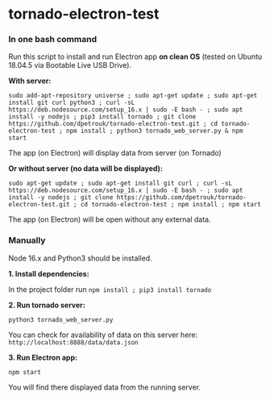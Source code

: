 # tornado-electron-test

### In one bash command

Run this script to install and run Electron app **on clean OS** (tested on Ubuntu 18.04.5 via Bootable Live USB Drive).

**With server:**

`sudo add-apt-repository universe ; sudo apt-get update ; sudo apt-get install git curl python3 ; curl -sL https://deb.nodesource.com/setup_16.x | sudo -E bash - ; sudo apt install -y nodejs ; pip3 install tornado ; git clone https://github.com/dpetrouk/tornado-electron-test.git ; cd tornado-electron-test ; npm install ; python3 tornado_web_server.py & npm start`

The app (on Electron) will display data from server (on Tornado)

**Or without server (no data will be displayed):**

`sudo apt-get update ; sudo apt-get install git curl ; curl -sL https://deb.nodesource.com/setup_16.x | sudo -E bash - ; sudo apt install -y nodejs ; git clone https://github.com/dpetrouk/tornado-electron-test.git ; cd tornado-electron-test ; npm install ; npm start`

The app (on Electron) will be open without any external data.

### Manually

Node 16.x and Python3 should be installed.

**1. Install dependencies:**

In the project folder run `npm install ; pip3 install tornado`

**2. Run tornado server:**

`python3 tornado_web_server.py`

You can check for availability of data on this server here:
`http://localhost:8888/data/data.json`

**3. Run Electron app:**

`npm start`

You will find there displayed data from the running server.